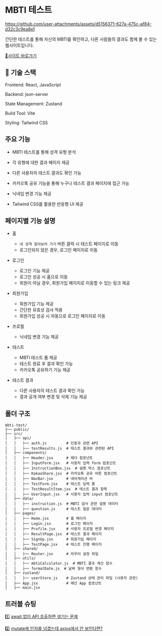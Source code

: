 # MBTI 테스트

https://github.com/user-attachments/assets/d5156371-627a-475c-af84-d32c3c9ea8e1

간단한 테스트를 통해 자신의 MBTI를 확인하고, 다른 사람들의 결과도 함께 볼 수 있는 웹사이트입니다.

[📌사이트 바로가기](https://mbti-test-ten-flax.vercel.app/)

## 🚀 기술 스택

Frontend: React, JavaScript

Backend: json-server

State Management: Zustand

Build Tool: Vite

Styling: Tailwind CSS

## 주요 기능

- MBTI 테스트를 통해 성격 유형 분석

- 각 유형에 대한 결과 페이지 제공

- 다른 사용자의 테스트 결과도 확인 가능

- 카카오톡 공유 기능을 통해 누구나 테스트 결과 페이지에 접근 가능

- 닉네임 변경 기능 제공

- Tailwind CSS를 활용한 반응형 UI 제공

## 페이지별 기능 설명

- 홈

  - `내 성격 알아보러 가기` 버튼 클릭 시 테스트 페이지로 이동
  - 로그인되지 않은 경우, 로그인 페이지로 이동

- 로그인

  - 로그인 기능 제공
  - 로그인 성공 시 홈으로 이동
  - 회원이 아닐 경우, 회원가입 페이지로 이동할 수 있는 링크 제공

- 회원가입

  - 회원가입 기능 제공
  - 간단한 유효성 검사 적용
  - 회원가입 성공 시 자동으로 로그인 페이지로 이동

- 프로필

  - 닉네임 변경 기능 제공

- 테스트

  - MBTI 테스트 폼 제공
  - 테스트 완료 후 결과 확인 가능
  - 카카오톡 공유하기 기능 제공

- 테스트 결과
  - 다른 사용자의 테스트 결과 확인 가능
  - 결과 공개 여부 변경 및 삭제 기능 제공

## 폴더 구조

```
mbti-test/
├── public/
├── src/
│   ├── api/
│   │   ├── auth.js         # 인증과 관련 API
│   │   ├── testResults.js  # 테스트 결과와 관련된 API
│   ├── components/
│   │   ├── Header.jsx      # 헤더 컴포넌트
│   │   ├── InputForm.jsx   # 사용자 입력 form 컴포넌트
│   │   ├── InstructionBox.jsx  # 설명 박스 컴포넌트
│   │   ├── KakaoShare.jsx  # 카카오톡 공유 버튼 컴포넌트
│   │   ├── NavBar.jsx      # 내비게이션 바
│   │   ├── TestForm.jsx    # 테스트 입력 폼
│   │   ├── TestResultItem.jsx  # 테스트 결과 항목
│   │   ├── UserInput.jsx   # 사용자 입력 input 컴포넌트
│   ├── data/
│   │   ├── instruction.js  # MBTI 검사 관련 설명 데이터
│   │   ├── question.js     # 테스트 질문 데이터
│   ├── pages/
│   │   ├── Home.jsx        # 홈 페이지
│   │   ├── Login.jsx       # 로그인 페이지
│   │   ├── Profile.jsx     # 사용자 프로필 변경 페이지
│   │   ├── ResultPage.jsx  # 테스트 결과 페이지
│   │   ├── SignUp.jsx      # 회원가입 페이지
│   │   ├── TestPage.jsx    # 테스트 진행 페이지
│   ├── shared/
│   │   ├── Router.jsx      # 라우터 설정 파일
│   ├── utils/
│   │   ├── mbtiCalculator.js  # MBTI 결과 계산 함수
│   │   ├── formatDate.js  # 날짜 형식 변환 함수
│   ├── zustand/
│   │   ├── userStore.js    # Zustand 상태 관리 파일 (사용자 관련)
│   ├── App.jsx             # 메인 App 컴포넌트
│   ├── main.jsx
```

## 트러블 슈팅

1️⃣ [await 없이 API 호출하면 생기는 문제](https://velog.io/@bungbuung/await-없이-API-호출하면-생기는-문제)

2️⃣ [mutate에 인자를 넘겼는데 axios에서 안 보인다면?](https://velog.io/@bungbuung/mutate에-인자를-넘겼는데-axios에서-안-보인다면)
